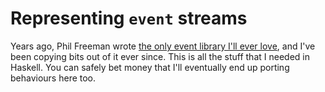 # Representing `event` streams

Years ago, Phil Freeman wrote [the only event library I'll ever
love](https://github.com/paf31/purescript-event), and I've been copying bits
out of it ever since. This is all the stuff that I needed in Haskell. You can
safely bet money that I'll eventually end up porting behaviours here too.
